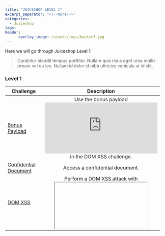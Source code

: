 ```yaml
---
title: "JUICESHOP LEVEL 1"
excerpt_separator: "<!--more-->"
categories:
  - Juiceshop
tags:
header:
      overlay_image: /assets/imgs/hacker3.jpg
---
```


Here we will go through Juiceshop Level 1


<!--more-->
> Curabitur blandit tempus porttitor. Nullam quis risus eget urna mollis ornare vel eu leo. Nullam id dolor id nibh ultricies vehicula ut id elit.

### Level 1

| Challenge        | Description           |
| ------------- |:-------------:|
| <u>Bonus Payload</u>      | Use the bonus payload <iframe width="100%" height="166" scrolling="no" frameborder="no" allow="autoplay" src="https://w.soundcloud.com/player/?url=https%3A//api.soundcloud.com/tracks/771984076&color=%23ff5500&auto_play=true&hide_related=false&show_comments=true&show_user=true&show_reposts=false&show_teaser=true"></iframe> in the DOM XSS challenge. |
| <u>Confidential Document</u>      | Access a confidential document.      |
| <u>DOM XSS</u>  | Perform a DOM XSS attack with <iframe src="javascript:alert(`xss`)">.      |
| <u>Error Handling</u>  | Provoke an error that is neither very gracefully nor consistently handled. |
| <u>Exposed Metrics</u>  | Find the endpoint that serves usage data to be scraped by a popular monitoring system. |
| <u>Missing Encoding</u>  | Retrieve the photo of Bjoern's cat in "melee combat-mode". |
| <u>Outdated Whitelist</u>  | Let us redirect you to one of our crypto currency addresses which are not promoted any longer. |
| <u>Privacy Policy</u>  | Read our privacy policy |
| <u>Repetitive Registration</u>  | Follow the DRY principle while registering a user. |
| <u>Zero Stars</u>  | Give a devastating zero-star feedback to the store. |
